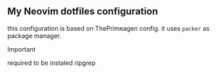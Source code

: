 ## My Neovim dotfiles configuration

this configuration is based on ThePrimeagen config.
it uses ```packer``` as package manager.

> [!IMPORTANT]
> required to be instaled ripgrep

